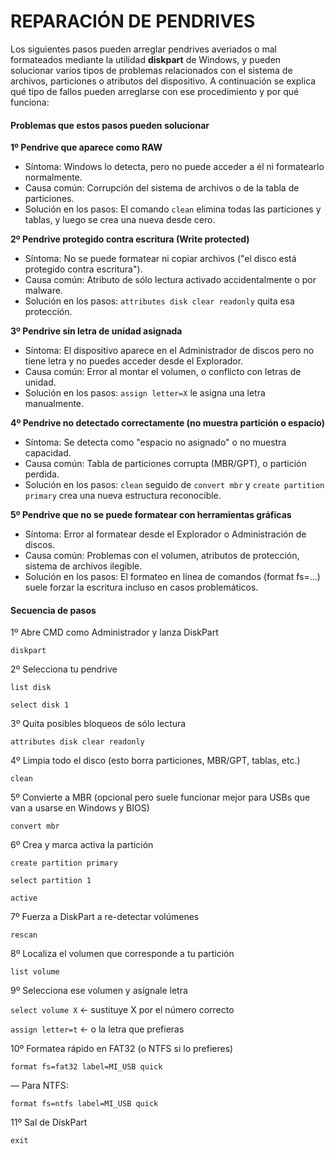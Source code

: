 # REPARACIÓN DE PENDRIVES

Los siguientes pasos pueden arreglar pendrives averiados o mal formateados mediante la utilidad **diskpart** de Windows, y pueden solucionar varios tipos de problemas relacionados con el sistema de archivos, particiones o atributos del dispositivo. A continuación se explica qué tipo de fallos pueden arreglarse con ese procedimiento y por qué funciona:

#### Problemas que estos pasos pueden solucionar

**1º Pendrive que aparece como RAW**

- Síntoma: Windows lo detecta, pero no puede acceder a él ni formatearlo normalmente.
- Causa común: Corrupción del sistema de archivos o de la tabla de particiones.
- Solución en los pasos: El comando `clean` elimina todas las particiones y tablas, y luego se crea una nueva desde cero.

**2º Pendrive protegido contra escritura (Write protected)**

- Síntoma: No se puede formatear ni copiar archivos ("el disco está protegido contra escritura").
- Causa común: Atributo de sólo lectura activado accidentalmente o por malware.
- Solución en los pasos: `attributes disk clear readonly` quita esa protección.

**3º Pendrive sin letra de unidad asignada**

- Síntoma: El dispositivo aparece en el Administrador de discos pero no tiene letra y no puedes acceder desde el Explorador.
- Causa común: Error al montar el volumen, o conflicto con letras de unidad.
- Solución en los pasos: `assign letter=X` le asigna una letra manualmente.

**4º Pendrive no detectado correctamente (no muestra partición o espacio)**

- Síntoma: Se detecta como "espacio no asignado" o no muestra capacidad.
- Causa común: Tabla de particiones corrupta (MBR/GPT), o partición perdida.
- Solución en los pasos: `clean` seguido de `convert mbr` y `create partition primary` crea una nueva estructura reconocible.

**5º Pendrive que no se puede formatear con herramientas gráficas**

- Síntoma: Error al formatear desde el Explorador o Administración de discos.
- Causa común: Problemas con el volumen, atributos de protección, sistema de archivos ilegible.
- Solución en los pasos: El formateo en línea de comandos (format fs=...) suele forzar la escritura incluso en casos problemáticos. 

#### Secuencia de pasos

1º Abre CMD como Administrador y lanza DiskPart

`diskpart  `

2º Selecciona tu pendrive

`list disk`

`select disk 1 `      

3º    Quita posibles bloqueos de sólo lectura

`attributes disk clear readonly  `

4º    Limpia todo el disco (esto borra particiones, MBR/GPT, tablas, etc.)

`clean  `

5º    Convierte a MBR (opcional pero suele funcionar mejor para USBs que van a usarse en Windows y BIOS)

`convert mbr  `

6º    Crea y marca activa la partición

`create partition primary`  

`select partition 1`  

`active ` 

7º    Fuerza a DiskPart a re-detectar volúmenes

`rescan`  

8º    Localiza el volumen que corresponde a tu partición

`list volume`  

9º    Selecciona ese volumen y asígnale letra

`select volume X`      ← sustituye X por el número correcto  

`assign letter=t`      ← o la letra que prefieras  

10º    Formatea rápido en FAT32 (o NTFS si lo prefieres)

`format fs=fat32 label=MI_USB quick`  

— Para NTFS:

`format fs=ntfs label=MI_USB quick`  

11º    Sal de DiskPart

`exit`






